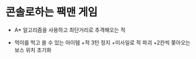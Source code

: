 # 콘솔로하는 팩맨 게임

+ A* 알고리즘을 사용하고 최단거리로 추격해오는 적

* 먹이를 먹고 쓸 수 있는 아이템
  +적 3턴 정지
  +미사일로 적 파괴
  +2칸씩 쫒아오는 보스 위치 초기화
